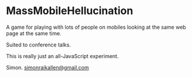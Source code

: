MassMobileHellucination
=======================

A game for playing with lots of people on mobiles looking at the same web page at the same time.

Suited to conference talks.

This is really just an all-JavaScript experiment.

Simon.
simonraikallen@gmail.com
